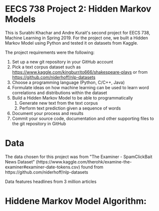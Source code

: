 # EECS 738 Project 2: Hidden Markov Models

This is Surabhi Khachar and Andre Kurait's second project for EECS 738, Machine Learning in Spring 2019. For the project one, we built a Hidden Markov Model using Python and tested it on datasets from Kaggle.

The project requirements were the following:

1. Set up a new git repository in your GitHub account
2. Pick a text corpus dataset such as 
https://www.kaggle.com/kingburrito666/shakespeare-plays 
or from https://github.com/niderhoff/nlp-datasets 
3. Choose a programming language (Python, C/C++, Java)
4. Formulate ideas on how machine learning can be used to learn word correlations and distributions within the dataset
5. Build a Hidden Markov Model to be able to programmatically
    1. Generate new text from the text corpus
    2. Perform text prediction given a sequence of words
6. Document your process and results
7. Commit your source code, documentation and other supporting files to the git repository in GitHub

<h1>Data</h1>
The data chosen for this project was from "The Examiner - SpamClickBait News Dataset" (https://www.kaggle.com/therohk/examine-the-examiner#examiner-date-tokens.csv) found from https://github.com/niderhoff/nlp-datasets 

Data features headlines from 3 million articles

<h1>Hiddene Markov Model Algorithm:</h1>
